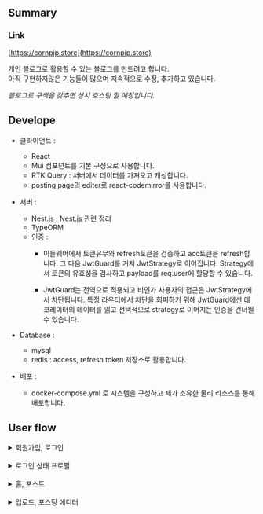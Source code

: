 ## Summary

### Link
[https://cornpip.store](https://cornpip.store)

개인 블로그로 활용할 수 있는 블로그를 만드려고 합니다.  
아직 구현하지않은 기능들이 많으며 지속적으로 수정, 추가하고 있습니다.

_블로그로 구색을 갖추면 상시 호스팅 할 예정입니다._

## Develope
+ 클라이언트 : 
    + React
    + Mui 컴포넌트를 기본 구성으로 사용합니다.
    + RTK Query : 서버에서 데이터를 가져오고 캐싱합니다.
    + posting page의 editer로 react-codemirror를 사용합니다.
+ 서버 : 
    + Nest.js : [Nest.js 관련 정리](https://github.com/cornpip/react_io/blob/master/server/README.md)
    + TypeORM
    + 인증 :
        + 미들웨어에서 토큰유무와 refresh토큰을 검증하고 acc토큰을 refresh합니다. 그 다음 JwtGuard를 거쳐 JwtStrategy로 이어집니다. Strategy에서 토큰의 유효성을 검사하고 payload를 req.user에 할당할 수 있습니다.

        + JwtGuard는 전역으로 적용되고 비인가 사용자의 접근은 JwtStrategy에서 차단됩니다. 특정 라우터에서 차단을 회피하기 위해 JwtGuard에선 데코레이터의 데이터를 읽고 선택적으로 strategy로 이어지는 인증을 건너뛸 수 있습니다.

+ Database : 
    + mysql 
    + redis : access, refresh token 저장소로 활용합니다.
+ 배포 : 
    + docker-compose.yml 로 시스템을 구성하고 제가 소유한 물리 리소스를 통해 배포합니다.

## User flow

<details>
<summary> 회원가입, 로그인 </summary>
    <div>
        <img src="https://github.com/cornpip/react_io/assets/74674780/8189c142-bca1-414b-b2c9-1e2065f19456">
        <img src="https://github.com/cornpip/react_io/assets/74674780/12115f04-5e36-4e05-8cbc-c790437f669a">
        <img src="https://github.com/cornpip/react_io/assets/74674780/a7f73084-25d8-45c9-8486-b683c6545b30">
    </div>
</details>

<br/>
<details>
<summary> 로그인 상태 프로필 </summary>
<div>
    <img src="https://github.com/cornpip/react_io/assets/74674780/5aa53616-a3c6-4398-9486-e429cdc0673f">
    <img src="https://github.com/cornpip/react_io/assets/74674780/34eb912e-6cee-4797-a7c6-b57709bee495">
    <img src="https://github.com/cornpip/react_io/assets/74674780/fe4b3afd-4ddc-4283-a17e-7e1a43a2d4d6">
</div>
</details>

<br/>
<details>
<summary> 홈, 포스트 </summary>
<div>
    <img src="https://github.com/cornpip/react_io/assets/74674780/c74ccc5c-3aa7-4f99-9d0b-bdf5338e1117">
    <img src="https://github.com/cornpip/react_io/assets/74674780/01cfcc5c-37c0-4716-80f7-f49523e2f9f9">
    <img src="https://github.com/cornpip/react_io/assets/74674780/ff52c6da-fea1-4c10-82f3-39693b2737cd">
    정상적인 마크다운을 볼 수 있다.
</div>
</details>

<br/>
<details>
<summary> 업로드, 포스팅 에디터 </summary>
<div>
    <img src="https://github.com/cornpip/react_io/assets/74674780/31f4f45b-790c-48dc-a5d0-5f5c48098eb4">
    <img src="https://github.com/cornpip/react_io/assets/74674780/c3a405f7-5a8d-40dd-a98e-7aa1c5dd2059">
    에디터로 마크다운 문법을 작성하고 preview를 볼 수 있다.
</div>
</details>
